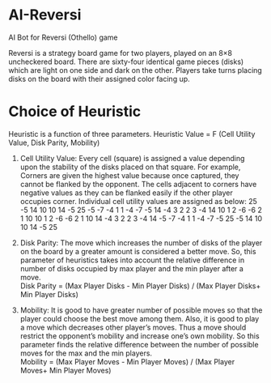 # AI-Reversi
AI Bot for Reversi (Othello) game

Reversi is a strategy board game for two players, played on an 8×8 uncheckered board. There are sixty-four identical game pieces (disks) which are light on one side and dark on the other. Players take turns placing disks on the board with their assigned color facing up. 

# Choice of Heuristic
Heuristic is a function of three parameters.
        Heuristic Value = F (Cell Utility Value, Disk Parity, Mobility)  

1. Cell Utility Value: Every cell (square) is assigned a value depending upon the stability of the disks placed on that square. For example, Corners are given the highest value because once captured, they cannot be flanked by the opponent. The cells adjacent to corners have negative values as they can be flanked easily if the other player occupies corner.
Individual cell utility values are assigned as below: 
  25 -5 14 10 10 14 -5 25
  -5 -7 -4  1  1 -4 -7 -5 
  14 -4  3  2  2  3 -4 14
  10  1  2 -6 -6  2  1 10
  10  1  2 -6 -6  2  1 10
  14 -4  3  2  2  3 -4 14 
  -5 -7 -4  1  1 -4 -7 -5
  25 -5 14 10 10 14 -5 25 
  
2. Disk Parity: The move which increases the number of disks of the player on the board by a greater amount is considered a better move. So, this parameter of heuristics takes into account the relative difference in number of disks occupied by max player and the min player after a move.  
        Disk Parity =   (Max Player Disks - Min Player Disks) / (Max Player Disks+ Min Player Disks)  
        
3. Mobility: It is good to have greater number of possible moves so that the player could choose the best move among them. Also, it is good to play a move which decreases other player’s moves. Thus a move should restrict the opponent’s mobility and increase one’s own mobility. So this parameter finds the relative difference between the number of possible moves for the max and the min players.  
        Mobility =  (Max Player Moves - Min Player Moves) / (Max Player Moves+ Min Player Moves) 
